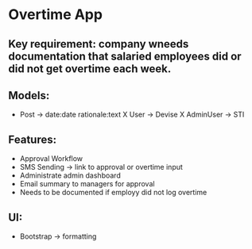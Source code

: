 # Overtime App

## Key requirement: company wneeds documentation that salaried employees did or did not get overtime each week.

## Models:
- Post -> date:date rationale:text
X User -> Devise
X AdminUser -> STI

## Features:
- Approval Workflow
- SMS Sending -> link to approval or overtime input
- Administrate admin dashboard
- Email summary to managers for approval
- Needs to be documented if employy did not log overtime

## UI:
- Bootstrap -> formatting